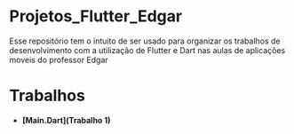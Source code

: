 # Projetos_Flutter_Edgar
Esse repositório tem o intuito de ser usado para organizar os trabalhos de desenvolvimento com a utilização de Flutter e Dart nas aulas de aplicações moveis do professor Edgar

# Trabalhos
-  **[Main.Dart](Trabalho 1)**
